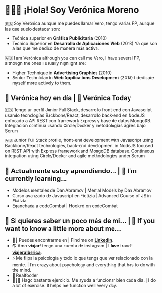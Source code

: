 # 👋👩‍💻 ¡Hola! Soy Verónica Moreno

🇪🇸 Soy Verónica aunque me puedes llamar Vero, tengo varias FP, aunque las que suelo destacar son:
* Tećnica superior en **Gráfica Publicitaria** (2010)
* Técnico Superior en **Desarrollo de Aplicaciones Web** (2018)
Ya que son a las que me dedico de manera más activa.

🇦🇺 I am Verónica although you can call me Vero, I have several FP, although the ones I usually highlight are:
* Higher Technique in **Advertising Graphics** (2010)
* Senior Technician in **Web Applications Development** (2018)
I dedicate myself more actively to them.

## 💬 Verónica hoy en día | 💬 Verónica Today 

🇪🇸 Tengo un perfil Junior Full Stack, desarrollo front-end con Javascript usando tecnologías Backbone/React, desarrollo back-end en NodeJS enfocado a API REST con framework Express y base de datos MongoDB. Integración contínua usando Circle/Docker y metodologías ágiles bajo Scrum

🇦🇺 Junior Full Stack profile, front-end development with Javascript using Backbone/React technologies, back-end development in NodeJS focused on REST API with Express framework and MongoDB database. Continuous integration using Circle/Docker and agile methodologies under Scrum

## 🌱 Actualmente estoy aprendiendo... | 🌱 I’m currently learning...
- Modelos mentales de Dan Abramov | Mental Models by Dan Abramov
- Curso avanzado de Javascript en Fictizia | Advanced Course of JS in Fictizia
- Eganchada a codeCombat | Hooked on codeCombat

## 🤔 Si quieres saber un poco más de mi... | 🤔 If you want to know a little more about me...

- 👩‍💻 Puedes encontrarme en | Find me on **[Linkedin](https://www.linkedin.com/in/vmorenoflores/)**.
- 🌎 Amo **viajar**! tengo una cuenta de instagram | I **love** travel! **[viajeraIberica](https://www.instagram.com/viajeraIberica/)**.
- ⚡ Me flipa la psicología y todo lo que tenga que ver relacionado con la mente. | I'm crazy about psychology and everything that has to do with the mind.
- 🌱 Realfooder 
- 🤸🏾‍♀️ Hago bastante ejercicio. Me ayuda a funcionar bien cada día. | I do a lot of exercise. It helps me function well every day.
